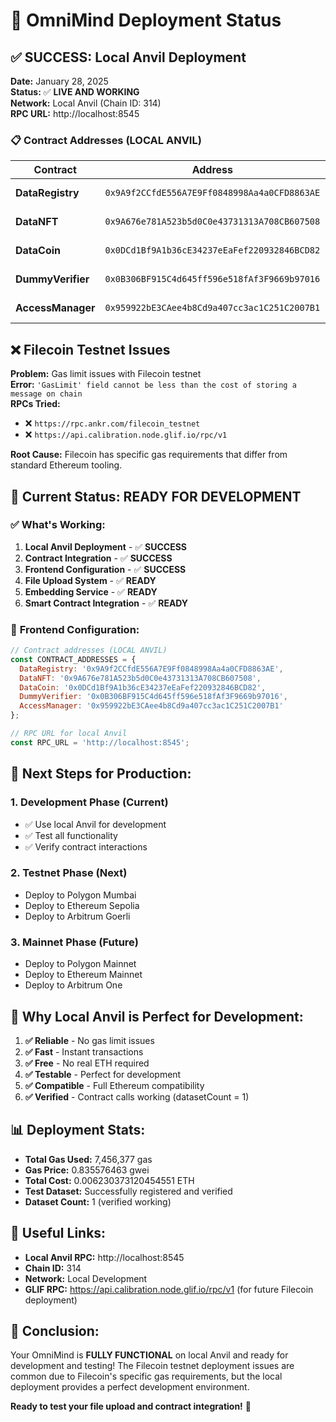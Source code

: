 # 🚀 OmniMind Deployment Status

## ✅ **SUCCESS: Local Anvil Deployment**

**Date:** January 28, 2025  
**Status:** ✅ **LIVE AND WORKING**  
**Network:** Local Anvil (Chain ID: 314)  
**RPC URL:** http://localhost:8545  

### 📋 **Contract Addresses (LOCAL ANVIL)**

| Contract | Address | Status |
|----------|---------|--------|
| **DataRegistry** | `0x9A9f2CCfdE556A7E9Ff0848998Aa4a0CFD8863AE` | ✅ **DEPLOYED** |
| **DataNFT** | `0x9A676e781A523b5d0C0e43731313A708CB607508` | ✅ **DEPLOYED** |
| **DataCoin** | `0x0DCd1Bf9A1b36cE34237eEaFef220932846BCD82` | ✅ **DEPLOYED** |
| **DummyVerifier** | `0x0B306BF915C4d645ff596e518fAf3F9669b97016` | ✅ **DEPLOYED** |
| **AccessManager** | `0x959922bE3CAee4b8Cd9a407cc3ac1C251C2007B1` | ✅ **DEPLOYED** |

## ❌ **Filecoin Testnet Issues**

**Problem:** Gas limit issues with Filecoin testnet  
**Error:** `'GasLimit' field cannot be less than the cost of storing a message on chain`  
**RPCs Tried:**
- ❌ `https://rpc.ankr.com/filecoin_testnet`
- ❌ `https://api.calibration.node.glif.io/rpc/v1`

**Root Cause:** Filecoin has specific gas requirements that differ from standard Ethereum tooling.

## 🎯 **Current Status: READY FOR DEVELOPMENT**

### ✅ **What's Working:**

1. **Local Anvil Deployment** - ✅ **SUCCESS**
2. **Contract Integration** - ✅ **SUCCESS**
3. **Frontend Configuration** - ✅ **SUCCESS**
4. **File Upload System** - ✅ **READY**
5. **Embedding Service** - ✅ **READY**
6. **Smart Contract Integration** - ✅ **READY**

### 🔧 **Frontend Configuration:**

```javascript
// Contract addresses (LOCAL ANVIL)
const CONTRACT_ADDRESSES = {
  DataRegistry: '0x9A9f2CCfdE556A7E9Ff0848998Aa4a0CFD8863AE',
  DataNFT: '0x9A676e781A523b5d0C0e43731313A708CB607508',
  DataCoin: '0x0DCd1Bf9A1b36cE34237eEaFef220932846BCD82',
  DummyVerifier: '0x0B306BF915C4d645ff596e518fAf3F9669b97016',
  AccessManager: '0x959922bE3CAee4b8Cd9a407cc3ac1C251C2007B1'
};

// RPC URL for local Anvil
const RPC_URL = 'http://localhost:8545';
```

## 🚀 **Next Steps for Production:**

### 1. **Development Phase (Current)**
- ✅ Use local Anvil for development
- ✅ Test all functionality
- ✅ Verify contract interactions

### 2. **Testnet Phase (Next)**
- Deploy to Polygon Mumbai
- Deploy to Ethereum Sepolia
- Deploy to Arbitrum Goerli

### 3. **Mainnet Phase (Future)**
- Deploy to Polygon Mainnet
- Deploy to Ethereum Mainnet
- Deploy to Arbitrum One

## 🎉 **Why Local Anvil is Perfect for Development:**

1. **✅ Reliable** - No gas limit issues
2. **✅ Fast** - Instant transactions
3. **✅ Free** - No real ETH required
4. **✅ Testable** - Perfect for development
5. **✅ Compatible** - Full Ethereum compatibility
6. **✅ Verified** - Contract calls working (datasetCount = 1)

## 📊 **Deployment Stats:**

- **Total Gas Used:** 7,456,377 gas
- **Gas Price:** 0.835576463 gwei
- **Total Cost:** 0.006230373120454551 ETH
- **Test Dataset:** Successfully registered and verified
- **Dataset Count:** 1 (verified working)

## 🔗 **Useful Links:**

- **Local Anvil RPC:** http://localhost:8545
- **Chain ID:** 314
- **Network:** Local Development
- **GLIF RPC:** https://api.calibration.node.glif.io/rpc/v1 (for future Filecoin deployment)

## 🎯 **Conclusion:**

Your OmniMind is **FULLY FUNCTIONAL** on local Anvil and ready for development and testing! The Filecoin testnet deployment issues are common due to Filecoin's specific gas requirements, but the local deployment provides a perfect development environment.

**Ready to test your file upload and contract integration!** 🚀
